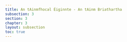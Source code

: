 ```yaml
---
title: An tAinmfhocal Éiginnte - An tAinm Briathartha
subsection: 3
section: 3
chapter: 3
layout: subsection
toc: true
---
```

